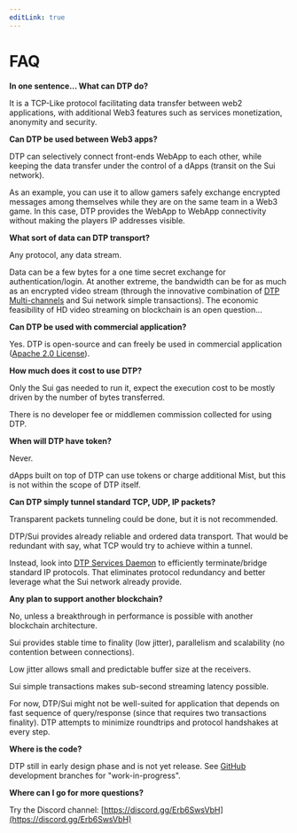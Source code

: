 ```yaml
---
editLink: true
---
```

# FAQ

**In one sentence... What can DTP do?**

It is a TCP-Like protocol facilitating data transfer between web2 applications, with additional Web3 features such as services monetization, anonymity and security.

**Can DTP be used between Web3 apps?**

DTP can selectively connect front-ends WebApp to each other, while keeping the data transfer under the control of a dApps (transit on the Sui network).

As an example, you can use it to allow gamers safely exchange encrypted messages among themselves while they are on the same team in a Web3 game. In this case, DTP provides the WebApp to WebApp connectivity without making the players IP addresses visible.


**What sort of data can DTP transport?**

Any protocol, any data stream.

Data can be a few bytes for a one time secret exchange for authentication/login. At another extreme, the bandwidth can be for as much as an encrypted video stream (through the innovative combination of [DTP Multi-channels](docs/design.md#multi-channel-connection) and Sui network simple transactions). The economic feasibility of HD video streaming on blockchain is an open question...

**Can DTP be used with commercial application?**

Yes. DTP is open-source and can freely be used in commercial application ([Apache 2.0 License](../../LICENSE)).

**How much does it cost to use DTP?**

Only the Sui gas needed to run it, expect the execution cost to be mostly driven by the number of bytes transferred.

There is no developer fee or middlemen commission collected for using DTP.

**When will DTP have token?**

Never. 

dApps built on top of DTP can use tokens or charge additional Mist, but this is not within the scope of DTP itself.

**Can DTP simply tunnel standard TCP, UDP, IP packets?**

Transparent packets tunneling could be done, but it is not recommended.

DTP/Sui provides already reliable and ordered data transport. That would be redundant with say, what TCP would try to achieve within a tunnel.

Instead, look into [DTP Services Daemon](how-to/install.md#choice-1-of-3-simplified-dtp-services-deployment) to efficiently terminate/bridge standard IP protocols. That eliminates protocol redundancy and better leverage what the Sui network already provide.

**Any plan to support another blockchain?**

No, unless a breakthrough in performance is possible with another blockchain architecture.

Sui provides stable time to finality (low jitter), parallelism and scalability (no contention between connections).

Low jitter allows small and predictable buffer size at the receivers.

Sui simple transactions makes sub-second streaming latency possible.

For now, DTP/Sui might not be well-suited for application that depends on fast sequence of query/response (since that requires two transactions finality). DTP attempts to minimize roundtrips and protocol handshakes at every step.

**Where is the code?**

DTP still in early design phase and is not yet release. 
See [GitHub](https://github.com/mario4tier/dtp) development branches for "work-in-progress".

**Where can I go for more questions?**

Try the Discord channel: [https://discord.gg/Erb6SwsVbH](https://discord.gg/Erb6SwsVbH)
